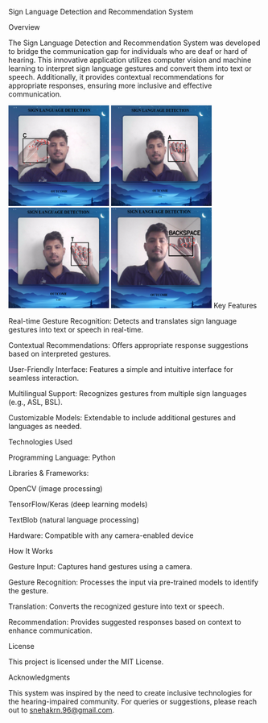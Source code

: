 Sign Language Detection and Recommendation System

Overview

The Sign Language Detection and Recommendation System was developed to bridge the communication gap for individuals who are deaf or hard of hearing. This innovative application utilizes computer vision and machine learning to interpret sign language gestures and convert them into text or speech. Additionally, it provides contextual recommendations for appropriate responses, ensuring more inclusive and effective communication.

<img src = "https://github.com/snehakrn12/SLD-RS/blob/main/img/396777835-5b65d5d7-3f5c-4788-aa4d-ae00a5851351.png" width="200" height="200"/>
<img src = "https://github.com/snehakrn12/SLD-RS/blob/main/img/396777961-d7efbbd0-6b7b-4609-97d2-a57d39e3512b.png" width="200" height="200"/>
<img src = "https://github.com/snehakrn12/SLD-RS/blob/main/img/396778013-d1c67afe-efc2-4f13-bd78-9e9515bdb9ed.png" width="200" height="200"/>
<img src = "https://github.com/snehakrn12/SLD-RS/blob/main/img/396778042-22a5c57a-c013-4844-a674-964fb5c248fd.png" width="200" height="200"/>
Key Features

Real-time Gesture Recognition: Detects and translates sign language gestures into text or speech in real-time.

Contextual Recommendations: Offers appropriate response suggestions based on interpreted gestures.

User-Friendly Interface: Features a simple and intuitive interface for seamless interaction.

Multilingual Support: Recognizes gestures from multiple sign languages (e.g., ASL, BSL).

Customizable Models: Extendable to include additional gestures and languages as needed.

Technologies Used

Programming Language: Python

Libraries & Frameworks:

OpenCV (image processing)

TensorFlow/Keras (deep learning models)

TextBlob (natural language processing)

Hardware: Compatible with any camera-enabled device

How It Works

Gesture Input: Captures hand gestures using a camera.

Gesture Recognition: Processes the input via pre-trained models to identify the gesture.

Translation: Converts the recognized gesture into text or speech.

Recommendation: Provides suggested responses based on context to enhance communication.

License

This project is licensed under the MIT License.

Acknowledgments

This system was inspired by the need to create inclusive technologies for the hearing-impaired community. For queries or suggestions, please reach out to snehakrn.96@gmail.com.


